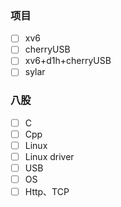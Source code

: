 ### 项目

- [ ] xv6
- [ ] cherryUSB
- [ ] xv6+d1h+cherryUSB
- [ ] sylar

### 八股

- [ ] C
- [ ] Cpp
- [ ] Linux
- [ ] Linux driver
- [ ] USB
- [ ] OS
- [ ] Http、TCP